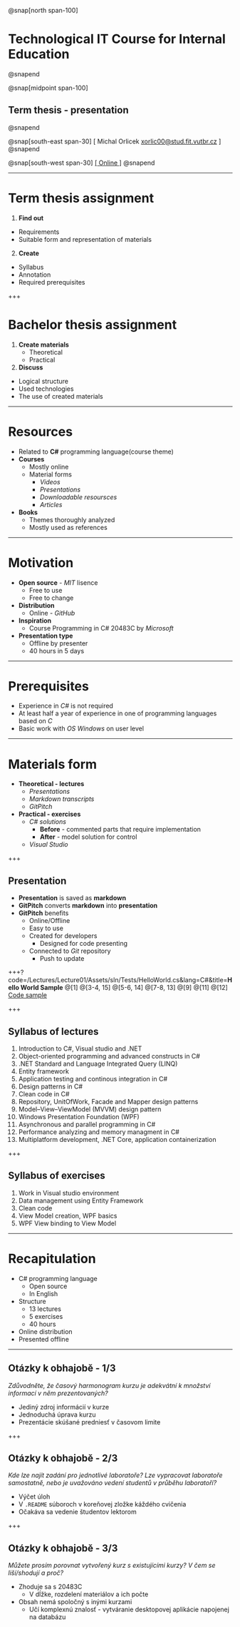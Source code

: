 ﻿@snap[north span-100]
# Technological IT Course for Internal Education
@snapend

@snap[midpoint span-100]
## **Term thesis - presentation**
@snapend

@snap[south-east span-30]
[ Michal Orlicek <xorlic00@stud.fit.vutbr.cz> ]
@snapend

@snap[south-west span-30]
[[ Online ]](https://gitpitch.com/orlicekm/CsharpCourse/master?p=Introduction#/)
@snapend

---
# **Term thesis assignment**
1. **Find out**
  * Requirements
  * Suitable form and representation of materials
2. **Create**
  * Syllabus
  * Annotation
  * Required prerequisites

+++
#  **Bachelor thesis assignment**
1. **Create materials**
   * Theoretical
   * Practical
2. **Discuss**
  * Logical structure
  * Used technologies
  * The use of created materials

---
# **Resources**
* Related to **C#** programming language(course theme)
* **Courses**
  * Mostly online
  * Material forms
    * *Videos*
    * *Presentations*
    * *Downloadable resoursces*
    * *Articles*
* **Books**
  * Themes thoroughly analyzed
  * Mostly used as references

---
# **Motivation**
* **Open source** - *MIT* lisence
  * Free to use
  * Free to change
* **Distribution**
  * Online - *GitHub*
* **Inspiration**
  * Course Programming in C# 20483C by *Microsoft*
* **Presentation type**
  * Offline by presenter
  * 40 hours in 5 days

---
# **Prerequisites**
* Experience in *C#* is not required
* At least half a year of experience in one of programming languages based on *C*
* Basic work with *OS Windows* on user level

---
# **Materials form**
* **Theoretical - lectures**
    * *Presentations*
    * *Markdown transcripts*
    * *GitPitch*
* **Practical - exercises**
    * *C# solutions*
      * **Before** - commented parts that require implementation
      * **After** - model solution for control
    * *Visual Studio*

+++
## **Presentation**
* **Presentation** is saved as **markdown**
* **GitPitch** converts **markdown** into **presentation**
* **GitPitch** benefits
  * Online/Offline
  * Easy to use
  * Created for developers
    * Designed for code presenting
  * Connected to *Git* repository
    * Push to update
  
+++?code=/Lectures/Lecture01/Assets/sln/Tests/HelloWorld.cs&lang=C#&title=**Hello World Sample**
@[1]
@[3-4, 15]
@[5-6, 14]
@[7-8, 13]
@[9]
@[11]
@[12]
[Code sample](https://github.com/orlicekm/CsharpCourse/blob/master/Lectures/Lecture01/Assets/sln/Tests/HelloWorld.cs)

+++
## **Syllabus of lectures** 
1. Introduction to C#, Visual studio and .NET
2. Object-oriented programming and advanced constructs in C#
3. .NET Standard and Language Integrated Query (LINQ)
4. Entity framework
5. Application testing and continous integration in C#
6. Design patterns in C#
7. Clean code in C#
8. Repository, UnitOfWork, Facade and Mapper design patterns
9. Model–View–ViewModel (MVVM) design pattern
10. Windows Presentation Foundation (WPF)
11. Asynchronous and parallel programming in C#
12. Performance analyzing and memory managment in C#
13. Multiplatform development, .NET Core, application containerization

+++
## **Syllabus of exercises**
1. Work in Visual studio environment
2. Data management using Entity Framework
3. Clean code
4. View Model creation, WPF basics
5. WPF View binding to View Model

---
# **Recapitulation**
* C# programming language
  * Open source
  * In English
* Structure
  * 13 lectures
  * 5 exercises
  * 40 hours
* Online distribution
* Presented offline

---
## Otázky k obhajobě - 1/3
*Zdůvodněte, že časový harmonogram kurzu je adekvátní k množství informací v něm prezentovaných?*
* Jediný zdroj informácií v kurze 
* Jednoduchá úprava kurzu
* Prezentácie skúšané predniesť v časovom limite

+++
## Otázky k obhajobě - 2/3
*Kde lze najít zadání pro jednotlivé laboratoře? Lze vypracovat laboratoře samostatně, nebo je uvažováno vedení studentů v průběhu laboratoří?*
* Výčet úloh
* V `.README` súboroch v koreňovej zložke káždého cvičenia
* Očakáva sa vedenie študentov lektorom

+++
## Otázky k obhajobě - 3/3
*Můžete prosím porovnat vytvořený kurz s existujícími kurzy? V čem se liší/shodují a proč?*
* Zhoduje sa s 20483C 
  * V dĺžke, rozdelení materiálov a ich počte
* Obsah nemá spoločný s inými kurzami
  * Učí komplexnú znalosť - vytváranie desktopovej aplikácie napojenej na databázu
